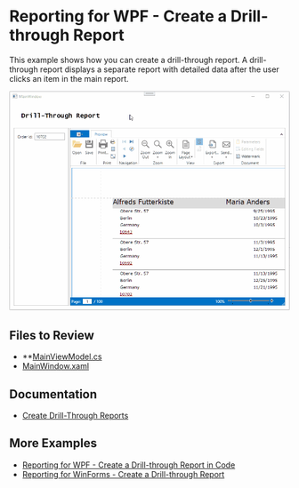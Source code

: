 ﻿# Reporting for WPF - Create a Drill-through Report


This example shows how you can create a drill-through report. A drill-through report displays a separate report with detailed data after the user clicks an item in the main report.

![Reporting for WPF - Create a Drill-through Report](Images/DrillThroughWpf.gif)

## Files to Review

* **[MainViewModel.cs](./CS/Viewer/MainViewModel.cs) 
* [MainWindow.xaml](./CS/Viewer/MainWindow.xaml)

## Documentation

- [Create Drill-Through Reports](https://docs.devexpress.com/XtraReports/4789/detailed-guide-to-devexpress-reporting/provide-interactivity/create-drill-through-reports)

## More Examples

- [Reporting for WPF - Create a Drill-through Report in Code](https://github.com/DevExpress-Examples/Reporting_documentpreviewcontrol-how-to-create-a-drill-down-report-runtime-sample-t337482)
- [Reporting for WinForms - Create a Drill-through Report](https://github.com/DevExpress-Examples/reporting-winforms-drill-through)